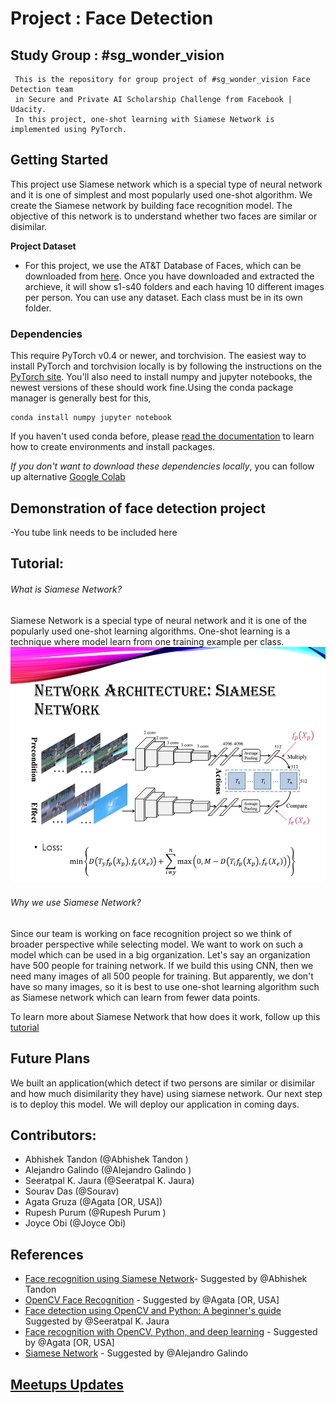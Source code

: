 # Project : Face Detection


  ## Study Group : #sg_wonder_vision
     This is the repository for group project of #sg_wonder_vision Face Detection team
     in Secure and Private AI Scholarship Challenge from Facebook | Udacity.
     In this project, one-shot learning with Siamese Network is implemented using PyTorch.


## Getting Started

This project use Siamese network which is a special type of neural network and it is one of simplest and most popularly used one-shot algorithm. We create the Siamese network by building face recognition model. The objective of  this network is to understand whether two faces are similar or disimilar.  

**Project Dataset**
- For this project, we use the AT&T Database of Faces, which can be downloaded from [here](https://www.cl.cam.ac.uk/research/dtg/attarchive/facedatabase.html). Once you have downloaded and extracted the archieve, it will show s1-s40 folders and each having 10 different images per person.
You can use any dataset. Each class must be in its own folder.


### Dependencies

This require PyTorch v0.4 or newer, and torchvision. The easiest way to install PyTorch and torchvision locally is by following the instructions on the [PyTorch site](https://pytorch.org/get-started/locally/). You'll also need to install numpy and jupyter notebooks, the newest versions of these should work fine.Using the conda package manager is generally best for this,
```
conda install numpy jupyter notebook
```
If you haven't used conda before, please [read the documentation](https://conda.io/en/latest/) to learn how to create environments and install packages. 

*If you don't want to download these dependencies locally*, you can follow up alternative [Google Colab](https://colab.research.google.com/)

## Demonstration of face detection project
-You tube link needs to be included here


## Tutorial:

###### What is Siamese Network?
Siamese Network is a special type of neural network and it is one of the popularly used one-shot learning algorithms. One-shot learning is a technique where model learn from one training example per class.
![siamese network](https://github.com/JauraSeerat/Wonder_Vision_Face_Detection/blob/master/Siamese%20network.jpg)

###### Why we use Siamese Network?
Since our team is  working on face recognition project so we think of broader perspective while selecting model. We want to work on such a model which can be used in a big organization. Let's say an organization have 500 people for training network. If we build this using CNN, then we need many images of all 500 people for training. But apparently, we don't have so many images, so it is best to use one-shot learning algorithm such as Siamese network which can learn from fewer data points.

To learn more about Siamese Network that how does it work, follow up this [tutorial](https://medium.com/swlh/advance-ai-face-recognition-using-siamese-networks-219ee1a85cd5)


## Future Plans
We built an application(which detect if two persons are similar or disimilar and how much disimilarity they have) using siamese network. Our next step is to deploy this model. We will deploy our application in coming days.


##  Contributors:
- Abhishek Tandon (@Abhishek Tandon )
- Alejandro Galindo (@Alejandro Galindo )
- Seeratpal K. Jaura  (@Seeratpal K. Jaura) 
- Sourav Das (@Sourav) 
- Agata Gruza (@Agata [OR, USA])
- Rupesh Purum (@Rupesh Purum )
- Joyce Obi (@Joyce Obi)

## References
- [Face recognition using Siamese Network](https://medium.com/swlh/advance-ai-face-recognition-using-siamese-networks-219ee1a85cd5)- Suggested by @Abhishek Tandon
- [OpenCV Face Recognition](https://www.pyimagesearch.com/2018/09/24/opencv-face-recognition/) - Suggested by @Agata [OR, USA] 
- [Face detection using OpenCV and Python: A beginner's guide](https://www.superdatascience.com/blogs/opencv-face-detection) Suggested by @Seeratpal K. Jaura
- [Face recognition with OpenCV, Python, and deep learning](https://www.pyimagesearch.com/2018/06/18/face-recognition-with-opencv-python-and-deep-learning/) - Suggested by @Agata [OR, USA] 
- [Siamese Network](https://innovationincubator.com/siamese-neural-network-with-pytorch-code-example/) - Suggested by @Alejandro Galindo


## [Meetups Updates](https://docs.google.com/document/d/1bwPe_K4xh2Awk_72c1o9JmxKXtl661ko203j7e2_VpM/edit?usp=sharing)

